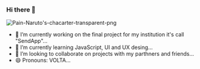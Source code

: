 ### Hi there 👋
<picture>
 <source media="(prefers-color-scheme: dark)" srcset="https://cdn.shopify.com/s/files/1/0594/5707/7305/products/F4798790-6BD1-4637-A4DB-9D4D0EF5CD88.gif?v=1651475585&width=300">
 <source media="(prefers-color-scheme: light)" srcset="https://cdn.shopify.com/s/files/1/0594/5707/7305/products/F4798790-6BD1-4637-A4DB-9D4D0EF5CD88.gif?v=1651475585&width=300">
 <img alt="Pain-Naruto's-chacarter-transparent-png" src="https://cdn.shopify.com/s/files/1/0594/5707/7305/products/F4798790-6BD1-4637-A4DB-9D4D0EF5CD88.gif?v=1651475585&width=300">
</picture>

- 🔭 I’m currently working on the final project for my institution it's call "SendApp"...
- 🌱 I’m currently learning JavaScript, UI and UX desing...
- 👯 I’m looking to collaborate on projects with my parthners and friends...
- 😄 Pronouns: VOLTA...


